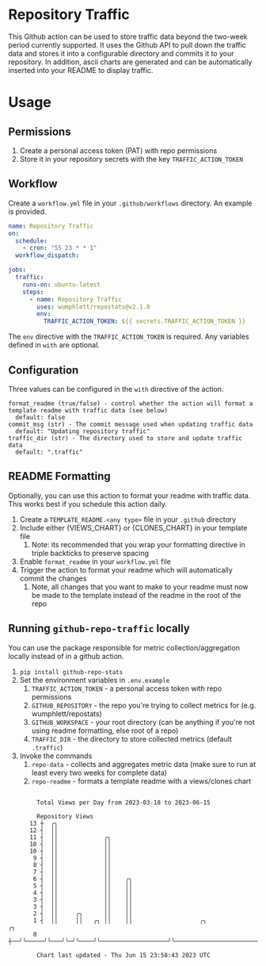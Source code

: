 # Repository Traffic

This Github action can be used to store traffic data beyond the two-week period currently supported.
It uses the Github API to pull down the traffic data and stores it into a configurable directory and commits it to your 
repository. In addition, ascii charts are generated and can be automatically inserted into your README to display traffic.

# Usage
## Permissions
1. Create a personal access token (PAT) with repo permissions
2. Store it in your repository secrets with the key `TRAFFIC_ACTION_TOKEN`

## Workflow
Create a `workflow.yml` file in your `.github/workflows` directory. An example is provided.

```yaml
name: Repository Traffic
on:
  schedule:
    - cron: "55 23 * * 1"
  workflow_dispatch:

jobs:
  traffic:
    runs-on: ubuntu-latest
    steps:
      - name: Repository Traffic
        uses: wumphlett/repostats@v2.1.0
        env:
          TRAFFIC_ACTION_TOKEN: ${{ secrets.TRAFFIC_ACTION_TOKEN }}
```
The `env` directive with the `TRAFFIC_ACTION_TOKEN` is required. Any variables defined in `with` are optional.

## Configuration
Three values can be configured in the `with` directive of the action.
```
format_readme (true/false) - control whether the action will format a template readme with traffic data (see below)
  default: false
commit_msg (str) - The commit message used when updating traffic data
  default: "Updating repository traffic"
traffic_dir (str) - The directory used to store and update traffic data
  default: ".traffic"
```

## README Formatting
Optionally, you can use this action to format your readme with traffic data. This works best if you schedule this action
daily.

1. Create a `TEMPLATE_README.<any type>` file in your `.github` directory
2. Include either {VIEWS_CHART} or {CLONES_CHART} in your template file
   1. Note: its recommended that you wrap your formatting directive in triple backticks to preserve spacing
3. Enable `format_readme` in your `workflow.yml` file
4. Trigger the action to format your readme which will automatically commit the changes
   1. Note, all changes that you want to make to your readme must now be made to the template instead of the readme in the root of the repo

## Running `github-repo-traffic` locally
You can use the package responsible for metric collection/aggregation locally instead of in a github action.

1. `pip install github-repo-stats`
2. Set the environment variables in `.env.example`
   1. `TRAFFIC_ACTION_TOKEN` - a personal access token with repo permissions
   2. `GITHUB_REPOSITORY` - the repo you're trying to collect metrics for (e.g. wumphlett/repostats)
   3. `GITHUB_WORKSPACE` - your root directory (can be anything if you're not using readme formatting, else root of a repo)
   4. `TRAFFIC_DIR` - the directory to store collected metrics (default `.traffic`)
3. Invoke the commands
   1. `repo-data` - collects and aggregates metric data (make sure to run at least every two weeks for complete data)
   2. `repo-readme` - formats a template readme with a views/clones chart

```

        Total Views per Day from 2023-03-18 to 2023-06-15

        Repository Views
      13 ┼  ╭╮
      12 ┤  ││
      11 ┤  ││             ╭╮
      10 ┤  ││             ││
      10 ┤  ││             ││
       9 ┤  ││             ││
       8 ┤  ││             ││
       7 ┤  ││             ││
       6 ┤  ││             ││    ╭╮
       5 ┤  ││             ││    ││
       4 ┤  ││             ││    ││
       3 ┤  ││             ││    ││
       3 ┤  ││             ││    ││
       2 ┤  ││     ╭╮      ││    ││
       1 ┤  ││     ││   ╭╮ ││    ││                   ╭╮                          ╭╮
       0 ┼──╯╰─────╯╰───╯╰─╯╰────╯╰───────────────────╯╰──────────────────────────╯╰───────────────

        Chart last updated - Thu Jun 15 23:58:43 2023 UTC
        
```
